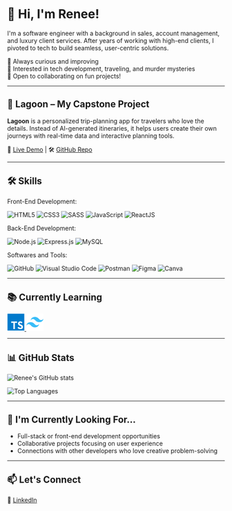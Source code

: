 # 👋 Hi, I'm Renee!

I'm a software engineer with a background in sales, account management, and luxury client services. After years of working with high-end clients, I pivoted to tech to build seamless, user-centric solutions.

🔹 Always curious and improving  
🔹 Interested in tech development, traveling, and murder mysteries  
🔹 Open to collaborating on fun projects!

---

## 🌊 Lagoon – My Capstone Project

**Lagoon** is a personalized trip-planning app for travelers who love the details. Instead of AI-generated itineraries, it helps users create their own journeys with real-time data and interactive planning tools.

🔗 [Live Demo](https://www.loom.com/share/93fb78e451d64321aa1d67df4c798dc3?sid=4d041709-3bf2-4650-b91d-f5a671482443) | 🛠 [GitHub Repo](https://github.com/reneecwl/lagoon)

---

## 🛠 Skills

Front-End Development:

<p align="left">
  <img src="https://img.shields.io/badge/HTML5-E34F26?style=for-the-badge&logo=html5&logoColor=white" alt="HTML5" />
  <img src="https://img.shields.io/badge/CSS3-1572B6?style=for-the-badge&logo=css3&logoColor=white" alt="CSS3" />
  <img src="https://img.shields.io/badge/Sass-CC6699?style=for-the-badge&logo=sass&logoColor=white" alt="SASS" />
  <img src="https://img.shields.io/badge/JavaScript-F7DF1E?style=for-the-badge&logo=javascript&logoColor=black" alt="JavaScript" />
  <img src="https://img.shields.io/badge/React-20232A?style=for-the-badge&logo=react&logoColor=61DAFB" alt="ReactJS" />
</p>

Back-End Development:

<p align="left">
  <img src="https://img.shields.io/badge/Node.js-339933?style=for-the-badge&logo=nodedotjs&logoColor=white" alt="Node.js" />
  <img src="https://img.shields.io/badge/Express.js-000000?style=for-the-badge&logo=express&logoColor=white" alt="Express.js" />
  <img src="https://img.shields.io/badge/MySQL-005C84?style=for-the-badge&logo=mysql&logoColor=white" alt="MySQL" />
</p>

Softwares and Tools:

<p align="left">
  <img src="https://img.shields.io/badge/GitHub-100000?style=for-the-badge&logo=github&logoColor=white" alt="GitHub" />
  <img src="https://img.shields.io/badge/Visual_Studio_Code-0078D4?style=for-the-badge&logo=visual%20studio%20code&logoColor=white" alt="Visual Studio Code" />
  <img src="https://img.shields.io/badge/Postman-FF6C37?style=for-the-badge&logo=Postman&logoColor=white" alt="Postman" />
  <img src="https://img.shields.io/badge/Figma-F24E1E?style=for-the-badge&logo=figma&logoColor=white" alt="Figma" />
  <img src="https://img.shields.io/badge/Canva-%2300C4CC.svg?&style=for-the-badge&logo=Canva&logoColor=white" alt="Canva" />
</p>

---

## 📚 Currently Learning

<p align="left">
  <a href="https://www.typescriptlang.org/" target="_blank">
    <img src="https://raw.githubusercontent.com/devicons/devicon/master/icons/typescript/typescript-original.svg" alt="TypeScript" width="40" height="40"/>
  </a>
  <a href="https://tailwindcss.com/" target="_blank">
    <img src="https://raw.githubusercontent.com/devicons/devicon/master/icons/tailwindcss/tailwindcss-original.svg" alt="Tailwind CSS" width="40" height="40"/>
  </a>
</p>

---

## 📊 GitHub Stats

<!-- Replace 'reneecwl' with your actual GitHub username -->

![Renee's GitHub stats](https://github-readme-stats.vercel.app/api?username=reneecwl&show_icons=true&theme=radical)

![Top Languages](https://github-readme-stats.vercel.app/api/top-langs/?username=reneecwl&layout=compact&theme=radical)

---

## 🤝 I'm Currently Looking For...

- Full-stack or front-end development opportunities
- Collaborative projects focusing on user experience
- Connections with other developers who love creative problem-solving

---

## 📫 Let's Connect

📍 [LinkedIn](https://www.linkedin.com/in/reneecwl/)
